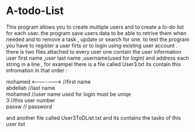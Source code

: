 # A-todo-List
This program allows you to create multiple users and to create a to-do list for each user.
the program save users data to be able to retrive them when needed and to remove a task , update or search for one.
to test the program you have to register a user firts or to login using existing user account .
there is two files attached to every user one contain the user information user first name ,user last name ,username(used for
login) and address each string in a line , for exampel there is a file called User3.txt its contain this infromation in that 
order :

mohamed       <------->   //first name <br/>
abdellah         //last name <br/>
mohamed         //user name used for login must be uniqe <br/>
3              //this user number <br/>
passw          // password <br/>

and another file called User3ToDList.txt and its contains the tasks of this user list
